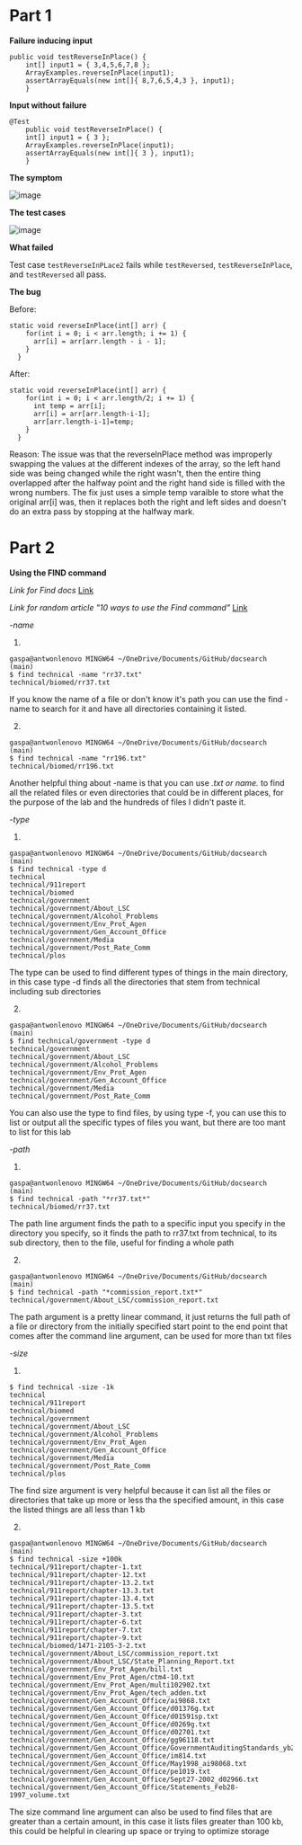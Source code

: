 # Part 1

**Failure inducing input**

```
public void testReverseInPlace() {
    int[] input1 = { 3,4,5,6,7,8 };
    ArrayExamples.reverseInPlace(input1);
    assertArrayEquals(new int[]{ 8,7,6,5,4,3 }, input1);
	}
```


**Input without failure**

```
@Test 
	public void testReverseInPlace() {
    int[] input1 = { 3 };
    ArrayExamples.reverseInPlace(input1);
    assertArrayEquals(new int[]{ 3 }, input1);
	}
```


**The symptom**

![image](https://raw.githubusercontent.com/AntwonioG/cse15l-lab-reports/main/screenshots/image.png)

**The test cases**

![image](https://raw.githubusercontent.com/AntwonioG/cse15l-lab-reports/main/screenshots/image%20(1).png)

**What failed**

Test case `testReverseInPLace2` fails while `testReversed`, `testReverseInPlace`, and `testReversed` all pass.

**The bug**

Before:
```
static void reverseInPlace(int[] arr) {
    for(int i = 0; i < arr.length; i += 1) {
      arr[i] = arr[arr.length - i - 1];
    }
  }
```

After:
```
static void reverseInPlace(int[] arr) {
    for(int i = 0; i < arr.length/2; i += 1) {
      int temp = arr[i];
      arr[i] = arr[arr.length-i-1];
      arr[arr.length-i-1]=temp;
    }
  }
```

Reason:
The issue was that the reverseInPlace method was improperly swapping the values at the different indexes of the array, so the left hand side was being changed while the right wasn't, then the entire thing overlapped after the halfway point and the right hand side is filled with the wrong numbers. The fix just uses a simple temp varaible to store what the original arr[i] was, then it replaces both the right and left sides and doesn't do an extra pass by stopping at the halfway mark.


# Part 2

**Using the FIND command**

_Link for Find docs_
[Link](https://man7.org/linux/man-pages/man1/find.1.html)

_Link for random article "10 ways to use the Find command"_
[Link](https://www.redhat.com/sysadmin/linux-find-command)

*-name*

1.

```
gaspa@antwonlenovo MINGW64 ~/OneDrive/Documents/GitHub/docsearch (main)        
$ find technical -name "rr37.txt"
technical/biomed/rr37.txt
```

If you know the name of a file or don't know it's path you can use the find - name to search for it and have all directories containing it listed.

2.

```
gaspa@antwonlenovo MINGW64 ~/OneDrive/Documents/GitHub/docsearch (main)        
$ find technical -name "rr196.txt"
technical/biomed/rr196.txt
```

Another helpful thing about -name is that you can use *.txt or name.* to find all the related files or even directories that could be in different places, for the purpose of the lab and the hundreds of files I didn't paste it.

*-type*

1.

```
gaspa@antwonlenovo MINGW64 ~/OneDrive/Documents/GitHub/docsearch (main)        
$ find technical -type d
technical
technical/911report
technical/biomed
technical/government
technical/government/About_LSC
technical/government/Alcohol_Problems
technical/government/Env_Prot_Agen
technical/government/Gen_Account_Office
technical/government/Media
technical/government/Post_Rate_Comm
technical/plos
```

The type can be used to find different types of things in the main directory, in this case type -d finds all the directories that stem from technical including sub directories

2.

```
gaspa@antwonlenovo MINGW64 ~/OneDrive/Documents/GitHub/docsearch (main)        
$ find technical/government -type d
technical/government
technical/government/About_LSC
technical/government/Alcohol_Problems
technical/government/Env_Prot_Agen
technical/government/Gen_Account_Office
technical/government/Media
technical/government/Post_Rate_Comm
```

You can also use the type to find files, by using type -f, you can use this to list or output all the specific types of files you want, but there are too mant to list for this lab

*-path*

1.

```
gaspa@antwonlenovo MINGW64 ~/OneDrive/Documents/GitHub/docsearch (main)        
$ find technical -path "*rr37.txt*"
technical/biomed/rr37.txt
```

The path line argument finds the path to a specific input you specify in the directory you specify, so it finds the path to rr37.txt from technical, to its sub directory, then to the file, useful for finding a whole path

2.

```
gaspa@antwonlenovo MINGW64 ~/OneDrive/Documents/GitHub/docsearch (main)        
$ find technical -path "*commission_report.txt*"
technical/government/About_LSC/commission_report.txt
```

The path argument is a pretty linear command, it just returns the full path of a file or directory from the initially specified start point to the end point that comes after the command line argument, can be used for more than txt files

*-size*

1.

```
$ find technical -size -1k
technical
technical/911report
technical/biomed
technical/government
technical/government/About_LSC
technical/government/Alcohol_Problems
technical/government/Env_Prot_Agen
technical/government/Gen_Account_Office
technical/government/Media
technical/government/Post_Rate_Comm
technical/plos
```

The find size argument is very helpful because it can list all the files or directories that take up more or less tha the specified amount, in this case the listed things are all less than 1 kb

2.

```
gaspa@antwonlenovo MINGW64 ~/OneDrive/Documents/GitHub/docsearch (main)        
$ find technical -size +100k
technical/911report/chapter-1.txt
technical/911report/chapter-12.txt
technical/911report/chapter-13.2.txt
technical/911report/chapter-13.3.txt
technical/911report/chapter-13.4.txt
technical/911report/chapter-13.5.txt
technical/911report/chapter-3.txt
technical/911report/chapter-6.txt
technical/911report/chapter-7.txt
technical/911report/chapter-9.txt
technical/biomed/1471-2105-3-2.txt
technical/government/About_LSC/commission_report.txt
technical/government/About_LSC/State_Planning_Report.txt
technical/government/Env_Prot_Agen/bill.txt
technical/government/Env_Prot_Agen/ctm4-10.txt
technical/government/Env_Prot_Agen/multi102902.txt
technical/government/Env_Prot_Agen/tech_adden.txt
technical/government/Gen_Account_Office/ai9868.txt
technical/government/Gen_Account_Office/d01376g.txt
technical/government/Gen_Account_Office/d01591sp.txt
technical/government/Gen_Account_Office/d0269g.txt
technical/government/Gen_Account_Office/d02701.txt
technical/government/Gen_Account_Office/gg96118.txt
technical/government/Gen_Account_Office/GovernmentAuditingStandards_yb2002ed.txt
technical/government/Gen_Account_Office/im814.txt
technical/government/Gen_Account_Office/May1998_ai98068.txt
technical/government/Gen_Account_Office/pe1019.txt
technical/government/Gen_Account_Office/Sept27-2002_d02966.txt
technical/government/Gen_Account_Office/Statements_Feb28-1997_volume.txt  
```

The size command line argument can also be used to find files that are greater than a certain amount, in this case it lists files greater than 100 kb, this could be helpful in clearing up space or trying to optimize storage





